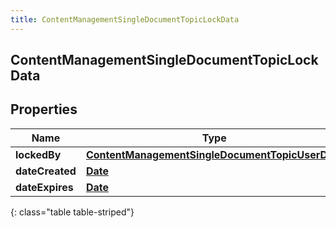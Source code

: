 ```yaml
---
title: ContentManagementSingleDocumentTopicLockData
---
```


## ContentManagementSingleDocumentTopicLockData

## Properties

| Name            | Type                                                                                                                     | Description | Notes      |
| --------------- | ------------------------------------------------------------------------------------------------------------------------ | ----------- | ---------- |
| **lockedBy**    | <!----><!---->[**ContentManagementSingleDocumentTopicUserData**](ContentManagementSingleDocumentTopicUserData.md)<!----> |             | [optional] |
| **dateCreated** | <!----><!---->[**Date**](Date.md)<!---->                                                                                 |             | [optional] |
| **dateExpires** | <!----><!---->[**Date**](Date.md)<!---->                                                                                 |             | [optional] |

{: class="table table-striped"}
